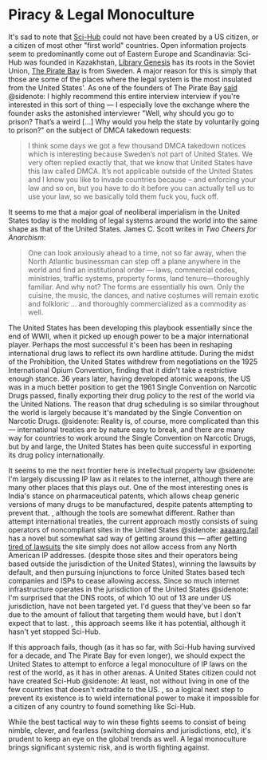 # Piracy & Legal Monoculture

It's sad to note that [Sci-Hub](https://en.wikipedia.org/wiki/Sci-Hub) could not have been created by a US citizen, or a citizen of most other "first world" countries. Open information projects seem to predominantly come out of Eastern Europe and Scandinavia: Sci-Hub was founded in Kazakhstan, [Library Genesis](https://en.wikipedia.org/wiki/Library_Genesis) has its roots in the Soviet Union, [The Pirate Bay](https://en.wikipedia.org/wiki/The_Pirate_Bay) is from Sweden. A major reason for this is simply that those are some of the places where the legal system is the most insulated from the United States'. As one of the founders of The Pirate Bay [said](https://darknetdiaries.com/transcript/92/)
@sidenote: I highly recommend this entire interview interview if you're interested in this sort of thing — I especially love the exchange where the founder asks the astonished interviewer "Well, why should you go to prison? That’s a weird […] Why would you help the state by voluntarily going to prison?"
on the subject of DMCA takedown requests:

> I think some days we got a few thousand DMCA takedown notices which is interesting because Sweden’s not part of United States.  We very often replied exactly that, that we know that United States have this law called DMCA.  It’s not applicable outside of the United States and I know you like to invade countries because – and enforcing your law and so on, but you have to do it before you can actually tell us to use your law, so we basically told them fuck you, fuck off.

It seems to me that a major goal of neoliberal imperialism in the United States today is the molding of legal systems around the world into the same shape as that of the United States. James C. Scott writes in *Two Cheers for Anarchism*:

> One can look anxiously ahead to a time, not so far away, when the North Atlantic businessman can step off a plane anywhere in the world and find an institutional order — laws, commercial codes, ministries, traffic systems, property forms, land tenure—thoroughly familiar. And why not? The forms are essentially his own. Only the cuisine, the music, the dances, and native costumes will remain exotic and folkloric … and thoroughly commercialized as a commodity as well.

The United States has been developing this playbook essentially since the end of WWII, when it picked up enough power to be a major international player. Perhaps the most successful it's been has been in reshaping international drug laws to reflect its own hardline attitude. During the midst of the Prohibition, the United States withdrew from negotiations on the 1925 International Opium Convention, finding that it didn't take a restrictive enough stance. 36 years later, having developed atomic weapons, the US was in a much better position to get the 1961 Single Convention on Narcotic Drugs passed, finally exporting their drug policy to the rest of the world via the United Nations. The reason that drug scheduling is so similar throughout the world is largely because it's mandated by the Single Convention on Narcotic Drugs.
@sidenote: Reality is, of course, more complicated than this — international treaties are by nature easy to break, and there are many way for countries to work around the Single Convention on Narcotic Drugs, but by and large, the United States has been quite successful in exporting its drug policy internationally.

It seems to me the next frontier here is intellectual property law
@sidenote: I'm largely discussing IP law as it relates to the internet, although there are many other places that this plays out. One of the most interesting ones is India's stance on pharmaceutical patents, which allows cheap generic versions of many drugs to be manufactured, despite patents attempting to prevent that.
, although the tools are somewhat different. Rather than attempt international treaties, the current approach mostly consists of suing operators of noncompliant sites in the United States
@sidenote: [aaaaarg.fail](http://aaaaarg.fail/) has a novel but somewhat sad way of getting around this — after getting [tired of lawsuits](https://scroll.in/article/802182/pirates-in-our-public-library-why-indian-scholars-are-closely-watching-a-court-case-in-quebec) the site simply does not allow access from any North American IP addresses.
(despite those sites and their operators being based outside the jurisdiction of the United States), winning the lawsuits by default, and then pursuing injunctions to force United States based tech companies and ISPs to cease allowing access. Since so much internet infrastructure operates in the jurisdiction of the United States
@sidenote: I'm surprised that the DNS roots, of which 10 out of 13 are under US jurisdiction, have not been targeted yet. I'd guess that they've been so far due to the amount of fallout that targeting them would have, but I don't expect that to last.
, this approach seems like it has potential, although it hasn't yet stopped Sci-Hub.

If this approach fails, though (as it has so far, with Sci-Hub having survived for a decade, and The Pirate Bay for even longer), we should expect the United States to attempt to enforce a legal monoculture of IP laws on the rest of the world, as it has in other arenas. A United States citizen could not have created Sci-Hub
@sidenote: At least, not without living in one of the few countries that doesn't extradite to the US.
, so a logical next step to prevent its existence is to wield international power to make it impossible for a citizen of any country to found something like Sci-Hub.

While the best tactical way to win these fights seems to consist of being nimble, clever, and fearless (switching domains and jurisdictions, etc), it's prudent to keep an eye on the global trends as well. A legal monoculture brings significant systemic risk, and is worth fighting against.
